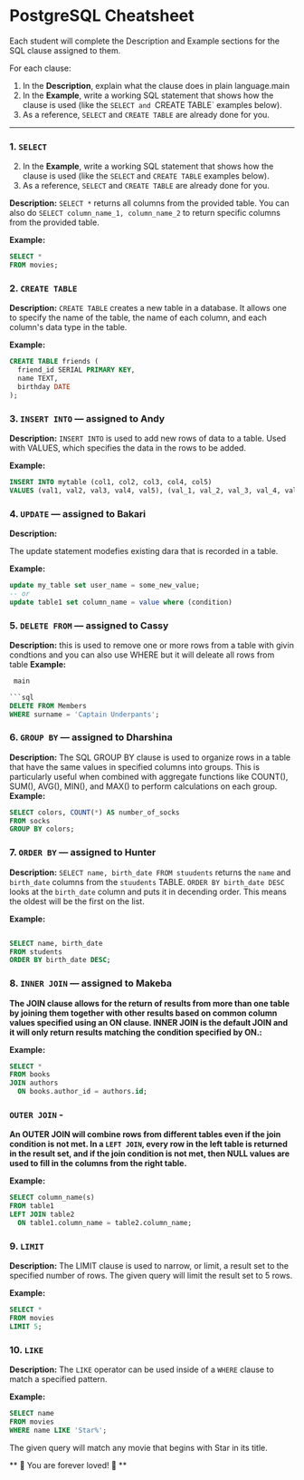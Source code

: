 # PostgreSQL Cheatsheet

Each student will complete the Description and Example sections for the SQL clause assigned to them.

For each clause:

1. In the **Description**, explain what the clause does in plain language.main
2. In the **Example**, write a working SQL statement that shows how the clause is used (like the `SELECT and `CREATE TABLE` examples below).
3. As a reference, `SELECT` and `CREATE TABLE` are already done for you.

---

### 1. `SELECT`


2. In the **Example**, write a working SQL statement that shows how the clause is used (like the `SELECT` and `CREATE TABLE` examples below).
3. As a reference, `SELECT` and `CREATE TABLE` are already done for you. 
   

**Description:** `SELECT *` returns all columns from the provided table. You can also do `SELECT column_name_1, column_name_2` to return specific columns from the provided table.

**Example:**

```sql
SELECT *
FROM movies;
```

### 2. `CREATE TABLE`

**Description:** `CREATE TABLE` creates a new table in a database. It allows one to specify the name of the table, the name of each column, and each column's data type in the table.

**Example:**

```sql
CREATE TABLE friends (
  friend_id SERIAL PRIMARY KEY,
  name TEXT,
  birthday DATE
);
```

### 3. `INSERT INTO` — assigned to Andy

**Description:** `INSERT INTO` is used to add new rows of data to a table. Used with VALUES, which specifies the data in the rows to be added.

**Example:**

```sql
INSERT INTO mytable (col1, col2, col3, col4, col5)
VALUES (val1, val2, val3, val4, val5), (val_1, val_2, val_3, val_4, val_5);
```

### 4. `UPDATE` — assigned to Bakari

**Description:**

The update statement modefies existing dara that is recorded in a table.

**Example:**


```sql
update my_table set user_name = some_new_value;
-- or
update table1 set column_name = value where (condition)
```

### 5. `DELETE FROM` — assigned to Cassy

**Description:**
this is used to remove one or more rows from a table with givin condtions and you can also use WHERE but it will deleate all rows from table
**Example:**


```sql
 main

```sql
DELETE FROM Members
WHERE surname = 'Captain Underpants';
```

### 6. `GROUP BY` — assigned to Dharshina

**Description:**
The SQL GROUP BY clause is used to organize rows in a table that have the same values in specified columns into groups. This is particularly useful when combined with aggregate functions like COUNT(), SUM(), AVG(), MIN(), and MAX() to perform calculations on each group.
**Example:**


```sql
SELECT colors, COUNT(*) AS number_of_socks
FROM socks
GROUP BY colors;
```

### 7. `ORDER BY` — assigned to Hunter

**Description:**
`SELECT name, birth_date FROM stuudents` returns the `name` and `birth_date` columns from the `stuudents` TABLE. `ORDER BY birth_date DESC` looks at the `birth_date` column and puts it in decending order. This means the oldest will be the first on the list.

**Example:**

```sql

SELECT name, birth_date
FROM students
ORDER BY birth_date DESC;

```

### 8. `INNER JOIN` — assigned to Makeba

**The JOIN clause allows for the return of results from more than one table by joining them together with other results based on common column values specified using an ON clause. INNER JOIN is the default JOIN and it will only return results matching the condition specified by ON.:**

**Example:**

```sql
SELECT *
FROM books
JOIN authors
  ON books.author_id = authors.id;
```

### `OUTER JOIN` -

**An OUTER JOIN will combine rows from different tables even if the join condition is not met. In a `LEFT JOIN`, every row in the left table is returned in the result set, and if the join condition is not met, then NULL values are used to fill in the columns from the right table.**

**Example:**

```sql
SELECT column_name(s)
FROM table1
LEFT JOIN table2
  ON table1.column_name = table2.column_name;
```

### 9. `LIMIT`

**Description:**
The LIMIT clause is used to narrow, or limit, a result set to the specified number of rows. The given query will limit the result set to 5 rows.

**Example:**

```sql
SELECT *
FROM movies
LIMIT 5;
```

### 10. `LIKE`

**Description:**
The `LIKE` operator can be used inside of a `WHERE` clause to match a specified pattern.

**Example:**

```sql
SELECT name
FROM movies
WHERE name LIKE 'Star%';
```

The given query will match any movie that begins with Star in its title.

** 💚 You are forever loved! 💚 **
